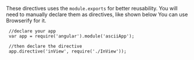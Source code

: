 These directives uses the `module.exports` for better reusability.
You will need to manually declare them as directives, like shown below
You can use Browserify for it.


     //declare your app
     var app = require('angular').module('asciiApp');
     
     //then declare the directive
     app.directive('inView', require('./InView'));
